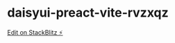 # daisyui-preact-vite-rvzxqz

[Edit on StackBlitz ⚡️](https://stackblitz.com/edit/daisyui-preact-vite-rvzxqz)